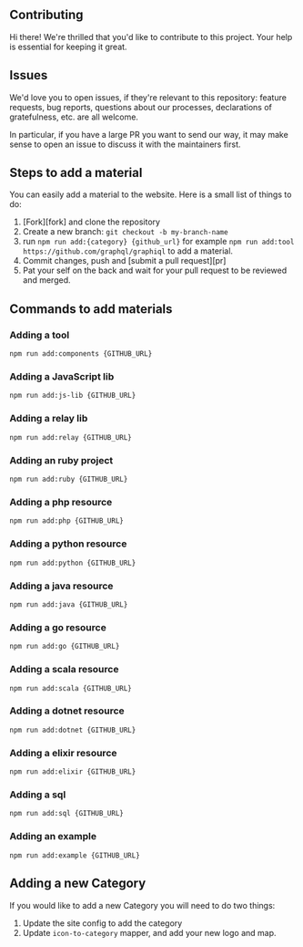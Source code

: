 ## Contributing

Hi there! We're thrilled that you'd like to contribute to this project. Your help is essential for keeping it great.

## Issues

We'd love you to open issues, if they're relevant to this repository: feature requests, bug reports, questions about our processes, declarations of gratefulness, etc. are all welcome.

In particular, if you have a large PR you want to send our way, it may make sense to open an issue to discuss it with the maintainers first.

## Steps to add a material

You can easily add a material to the website. Here is a small list of things to do:

1. [Fork][fork] and clone the repository
1. Create a new branch: `git checkout -b my-branch-name`
1. run `npm run add:{category} {github_url}` for example `npm run add:tool https://github.com/graphql/graphiql` to add a material.
1. Commit changes, push and [submit a pull request][pr]
1. Pat your self on the back and wait for your pull request to be reviewed and merged.

## Commands to add materials

### Adding a tool

`npm run add:components {GITHUB_URL}`

### Adding a JavaScript lib

`npm run add:js-lib {GITHUB_URL}`

### Adding a relay lib

`npm run add:relay {GITHUB_URL}`

### Adding an ruby project

`npm run add:ruby {GITHUB_URL}`

### Adding a php resource

`npm run add:php {GITHUB_URL}`

### Adding a python resource

`npm run add:python {GITHUB_URL}`

### Adding a java resource

`npm run add:java {GITHUB_URL}`

### Adding a go resource

`npm run add:go {GITHUB_URL}`

### Adding a scala resource

`npm run add:scala {GITHUB_URL}`

### Adding a dotnet resource

`npm run add:dotnet {GITHUB_URL}`

### Adding a elixir resource

`npm run add:elixir {GITHUB_URL}`

### Adding a sql

`npm run add:sql {GITHUB_URL}`

### Adding an example

`npm run add:example {GITHUB_URL}`

## Adding a new Category

If you would like to add a new Category you will need to do two things:

1. Update the site config to add the category
1. Update `icon-to-category` mapper, and add your new logo and map.
